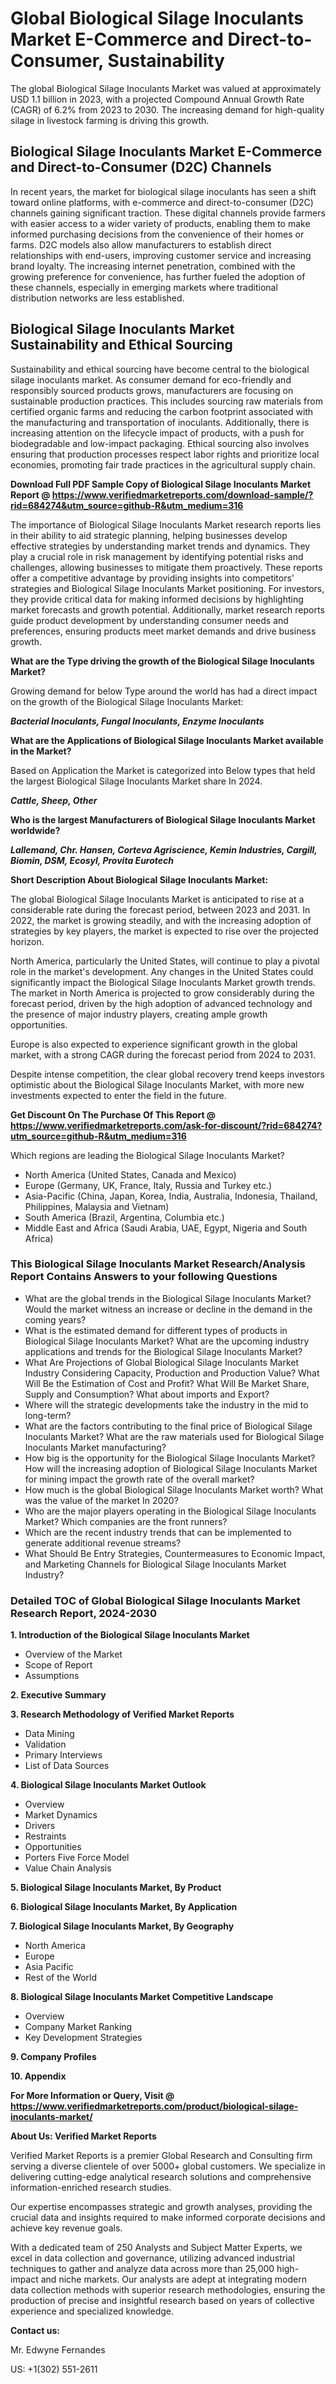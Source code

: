 <h1>Global Biological Silage Inoculants Market E-Commerce and Direct-to-Consumer, Sustainability</h1><p class=""><p>The global Biological Silage Inoculants Market was valued at approximately USD 1.1 billion in 2023, with a projected Compound Annual Growth Rate (CAGR) of 6.2% from 2023 to 2030. The increasing demand for high-quality silage in livestock farming is driving this growth.</p><h2>Biological Silage Inoculants Market E-Commerce and Direct-to-Consumer (D2C) Channels</h2><p>In recent years, the market for biological silage inoculants has seen a shift toward online platforms, with e-commerce and direct-to-consumer (D2C) channels gaining significant traction. These digital channels provide farmers with easier access to a wider variety of products, enabling them to make informed purchasing decisions from the convenience of their homes or farms. D2C models also allow manufacturers to establish direct relationships with end-users, improving customer service and increasing brand loyalty. The increasing internet penetration, combined with the growing preference for convenience, has further fueled the adoption of these channels, especially in emerging markets where traditional distribution networks are less established.</p><h2>Biological Silage Inoculants Market Sustainability and Ethical Sourcing</h2><p>Sustainability and ethical sourcing have become central to the biological silage inoculants market. As consumer demand for eco-friendly and responsibly sourced products grows, manufacturers are focusing on sustainable production practices. This includes sourcing raw materials from certified organic farms and reducing the carbon footprint associated with the manufacturing and transportation of inoculants. Additionally, there is increasing attention on the lifecycle impact of products, with a push for biodegradable and low-impact packaging. Ethical sourcing also involves ensuring that production processes respect labor rights and prioritize local economies, promoting fair trade practices in the agricultural supply chain.</p></p><p class=""><strong>Download Full PDF Sample Copy of Biological Silage Inoculants Market Report @ <a href="https://www.verifiedmarketreports.com/download-sample/?rid=684274&utm_source=github-R&utm_medium=316" target="_blank">https://www.verifiedmarketreports.com/download-sample/?rid=684274&utm_source=github-R&utm_medium=316</a></strong></p><p>The importance of&nbsp;Biological Silage Inoculants Market research reports lies in their ability to aid strategic planning, helping businesses develop effective strategies by understanding market trends and dynamics. They play a crucial role in risk management by identifying potential risks and challenges, allowing businesses to mitigate them proactively. These reports offer a competitive advantage by providing insights into competitors' strategies and Biological Silage Inoculants Market positioning. For investors, they provide critical data for making informed decisions by highlighting market forecasts and growth potential. Additionally, market research reports guide product development by understanding consumer needs and preferences, ensuring products meet market demands and drive business growth.</p><p><strong>What are the&nbsp;Type driving the growth of the Biological Silage Inoculants Market?</strong></p><p id="" class="">Growing demand for below Type around the world has had a direct impact on the growth of the Biological Silage Inoculants Market:</p><p class=""><em><strong>Bacterial Inoculants, Fungal Inoculants, Enzyme Inoculants</strong></em></p><p class=""><strong>What are the&nbsp;Applications&nbsp;of Biological Silage Inoculants Market available in the Market?</strong></p><p id="" class="">Based on Application the Market is categorized into Below types that held the largest Biological Silage Inoculants Market share In 2024.</p><p class=""><em><strong>Cattle, Sheep, Other</strong></em></p><p class=""><strong>Who is the largest Manufacturers of Biological Silage Inoculants Market worldwide?</strong></p><p><em><strong>Lallemand, Chr. Hansen, Corteva Agriscience, Kemin Industries, Cargill, Biomin, DSM, Ecosyl, Provita Eurotech</strong></em></p><p id="" class=""><strong>Short Description About Biological Silage Inoculants Market:</strong></p><p>The global Biological Silage Inoculants Market is anticipated to rise at a considerable rate during the forecast period, between 2023 and 2031. In 2022, the market is growing steadily, and with the increasing adoption of strategies by key players, the market is expected to rise over the projected horizon.</p><p>North America, particularly the United States, will continue to play a pivotal role in the market's development. Any changes in the United States could significantly impact the Biological Silage Inoculants Market growth trends. The market in North America is projected to grow considerably during the forecast period, driven by the high adoption of advanced technology and the presence of major industry players, creating ample growth opportunities.</p><p>Europe is also expected to experience significant growth in the global market, with a strong CAGR during the forecast period from 2024 to 2031.</p><p>Despite intense competition, the clear global recovery trend keeps investors optimistic about the Biological Silage Inoculants Market, with more new investments expected to enter the field in the future.</p><p id="" class=""><strong>Get Discount On The Purchase Of This Report @ <a href="https://www.verifiedmarketreports.com/ask-for-discount/?rid=684274?utm_source=github-R&utm_medium=316" target="_blank">https://www.verifiedmarketreports.com/ask-for-discount/?rid=684274?utm_source=github-R&utm_medium=316</a></strong></p><p class="">Which regions are leading the Biological Silage Inoculants Market?</p><ul><li>North America (United States, Canada and Mexico)</li><li>Europe (Germany, UK, France, Italy, Russia and Turkey etc.)</li><li>Asia-Pacific (China, Japan, Korea, India, Australia, Indonesia, Thailand, Philippines, Malaysia and Vietnam)</li><li>South America (Brazil, Argentina, Columbia etc.)</li><li>Middle East and Africa (Saudi Arabia, UAE, Egypt, Nigeria and South Africa)</li></ul><h3 id="" class="">This Biological Silage Inoculants Market Research/Analysis Report Contains Answers to your following Questions</h3><ul><li>What are the global trends in the Biological Silage Inoculants Market? Would the market witness an increase or decline in the demand in the coming years?</li><li>What is the estimated demand for different types of products in Biological Silage Inoculants Market? What are the upcoming industry applications and trends for the Biological Silage Inoculants Market?</li><li>What Are Projections of Global Biological Silage Inoculants Market Industry Considering Capacity, Production and Production Value? What Will Be the Estimation of Cost and Profit? What Will Be Market Share, Supply and Consumption? What about imports and Export?</li><li>Where will the strategic developments take the industry in the mid to long-term?</li><li>What are the factors contributing to the final price of Biological Silage Inoculants Market? What are the raw materials used for Biological Silage Inoculants Market manufacturing?</li><li>How big is the opportunity for the Biological Silage Inoculants Market? How will the increasing adoption of Biological Silage Inoculants Market for mining impact the growth rate of the overall market?</li><li>How much is the global Biological Silage Inoculants Market worth? What was the value of the market In 2020?</li><li>Who are the major players operating in the Biological Silage Inoculants Market? Which companies are the front runners?</li><li>Which are the recent industry trends that can be implemented to generate additional revenue streams?</li><li>What Should Be Entry Strategies, Countermeasures to Economic Impact, and Marketing Channels for Biological Silage Inoculants Market Industry?</li></ul><h3 id="" class="">Detailed TOC of Global Biological Silage Inoculants Market Research Report, 2024-2030</h3><p id="" class=""><strong>1. Introduction of the Biological Silage Inoculants Market</strong></p><ul><li>Overview of the Market</li><li>Scope of Report</li><li>Assumptions</li></ul><p id="" class=""><strong>2. Executive Summary</strong></p><p id="" class=""><strong>3. Research Methodology of Verified Market Reports</strong></p><ul><li>Data Mining</li><li>Validation</li><li>Primary Interviews</li><li>List of Data Sources</li></ul><p id="" class=""><strong>4. Biological Silage Inoculants Market Outlook</strong></p><ul><li>Overview</li><li>Market Dynamics</li><li>Drivers</li><li>Restraints</li><li>Opportunities</li><li>Porters Five Force Model</li><li>Value Chain Analysis</li></ul><p id="" class=""><strong>5. Biological Silage Inoculants Market, By Product</strong></p><p id="" class=""><strong>6. Biological Silage Inoculants Market, By Application</strong></p><p id="" class=""><strong>7. Biological Silage Inoculants Market, By Geography</strong></p><ul><li>North America</li><li>Europe</li><li>Asia Pacific</li><li>Rest of the World</li></ul><p id="" class=""><strong>8. Biological Silage Inoculants Market Competitive Landscape</strong></p><ul><li>Overview</li><li>Company Market Ranking</li><li>Key Development Strategies</li></ul><p id="" class=""><strong>9. Company Profiles</strong></p><p id="" class=""><strong>10. Appendix</strong></p><p id="" class=""><strong>For More Information or Query, Visit @ <a href="https://www.verifiedmarketreports.com/product/biological-silage-inoculants-market/" target="_blank">https://www.verifiedmarketreports.com/product/biological-silage-inoculants-market/</a></strong></p><p id="" class=""><strong>About Us: Verified Market Reports</strong></p><p id="" class="">Verified Market Reports is a premier Global Research and Consulting firm serving a diverse clientele of over 5000+ global customers. We specialize in delivering cutting-edge analytical research solutions and comprehensive information-enriched research studies.</p><p id="" class="">Our expertise encompasses strategic and growth analyses, providing the crucial data and insights required to make informed corporate decisions and achieve key revenue goals.</p><p id="" class="">With a dedicated team of 250 Analysts and Subject Matter Experts, we excel in data collection and governance, utilizing advanced industrial techniques to gather and analyze data across more than 25,000 high-impact and niche markets. Our analysts are adept at integrating modern data collection methods with superior research methodologies, ensuring the production of precise and insightful research based on years of collective experience and specialized knowledge.</p><p id="" class=""><strong>Contact us:</strong></p><p id="" class="">Mr. Edwyne Fernandes</p><p id="" class="">US: +1(302) 551-2611</p>